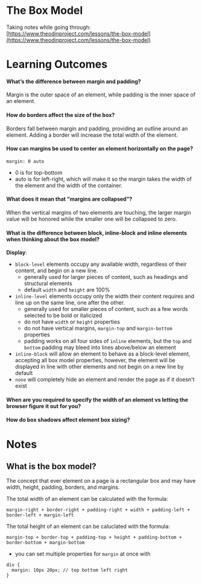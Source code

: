 # The Box Model
Taking notes while going through: [https://www.theodinproject.com/lessons/the-box-model](https://www.theodinproject.com/lessons/the-box-model)

# Learning Outcomes
#### What’s the difference between margin and padding?
Margin is the outer space of an element, while padding is the inner space of an element.

#### How do borders affect the size of the box?
Borders fall between margin and padding, providing an outline around an element. Adding a border will increase the total width of the element. 

#### How can margins be used to center an element horizontally on the page?
`margin: 0 auto`
- 0 is for top-bottom
- auto is for left-right, which will make it so the margin takes the width of the element and the width of the container.

#### What does it mean that “margins are collapsed”?
When the vertical margins of two elements are touching, the larger margin value will be honored while the smaller one will be collapsed to zero.

#### What is the difference between block, inline-block and inline elements when thinking about the box model?
**Display**:
- `block-level` elements occupy any available width, regardless of their content, and begin on a new line. 
  - generally used for larger pieces of content, such as headings and structural elements
  - default `width` and `height` are 100%
- `inline-level` elements occupy only the width their content requires and line up on the same line, one after the other.
  - generally used for smaller pieces of content, such as a few words selected to be bold or italicized
  - do not have `width` or `height` properties
  - do not have vertical margins, `margin-top` and `margin-bottom` properties
  - padding works on all four sides of `inline` elements, but the `top` and `bottom` padding may bleed into lines above/below an element
- `inline-block` will allow an element to behave as a block-level element, accepting all box model properties, however, the element will be displayed in line with other elements and not begin on a new line by default
- `none` will completely hide an element and render the page as if it doesn't exist

#### When are you required to specify the width of an element vs letting the browser figure it out for you?
#### How do box shadows affect element box sizing?

# Notes

## What is the box model?
The concept that ever element on a page is a rectangular box and may have width, height, padding, borders, and margins.

The total width of an element can be calculated with the formula: 
```
margin-right + border-right + padding-right + width + padding-left + border-left + margin-left
```

The total height of an element can be caluclated with the formula:
```
margin-top + border-top + padding-top + height + padding-bottom + border-bottom + margin-bottom

```

- you can set multiple properties for `margin` at once with
```
div {
  margin: 10px 20px; // top bottom left right
}
```
